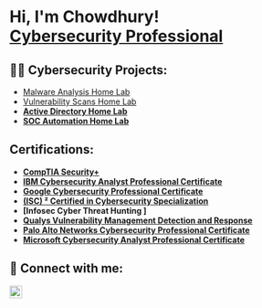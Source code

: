 <h1>Hi, I'm Chowdhury! <br/><a href="https://www.linkedin.com/in/minhazul-chowdhury/">Cybersecurity Professional</a> 

<h2>👨‍💻 Cybersecurity Projects:</h2>

-   [Malware Analysis Home Lab](https://github.com/mchowdhury2010/Malware-Analysis-Home-Lab/tree/main)
-   [Vulnerability Scans Home Lab](https://github.com/mchowdhury2010/Vulnerability-Scans-Home-Lab/tree/main)<b>
-   [Active Directory Home Lab](https://github.com/mchowdhury2010/Active-Directory-Home-Lab/tree/main)
-   [SOC Automation Home Lab](https://github.com/mchowdhury2010/SOC-Automation-Lab/tree/main)
  
<h2>Certifications:</h2>

- [CompTIA Security+](https://www.credly.com/badges/d262cd29-5d02-44c5-bac7-a06bda245c9b)<br>
- [IBM Cybersecurity Analyst Professional Certificate ](https://i.imgur.com/vDtRB5z.jpeg)<br/>
- [Google Cybersecurity Professional Certificate ](https://i.imgur.com/HETCGuA.jpeg)<br>
- [(ISC) ² Certified in Cybersecurity Specialization ](https://i.imgur.com/BoAnj0Z.jpeg)<br/>
- [Infosec Cyber Threat Hunting ]<br>
- [Qualys Vulnerability Management Detection and Response ](https://i.imgur.com/4ODOls7.jpeg)<br/>
- [Palo Alto Networks Cybersecurity Professional Certificate ](https://i.imgur.com/LFkv5sD.jpeg)<br>
- [Microsoft Cybersecurity Analyst Professional Certificate ](https://i.imgur.com/EYUvsJU.jpeg)<br/>

<h2> 🤳 Connect with me:</h2>

[<img align="left" alt="JoshMadakor | LinkedIn" width="22px" src="https://cdn.jsdelivr.net/npm/simple-icons@v3/icons/linkedin.svg" />][linkedin]

[linkedin]: https://linkedin.com/in/minhazul-chowdhury

<!--
**joshmadakor1/joshmadakor1** is a ✨ _special_ ✨ repository because its `README.md` (this file) appears on your GitHub profile.

Here are some ideas to get you started:

- 🔭 I’m currently working on ...
- 🌱 I’m currently learning ...
- 👯 I’m looking to collaborate on ...
- 🤔 I’m looking for help with ...
- 💬 Ask me about ...
- 📫 How to reach me: ...
- 😄 Pronouns: ...
- ⚡ Fun fact: ...
-->
